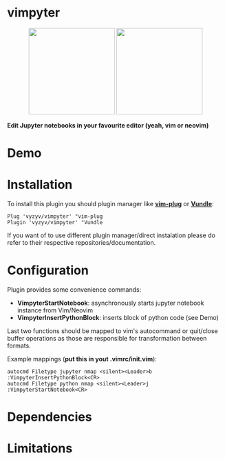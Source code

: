 # vimpyter

<p align="center">
  <img src="https://github.com/vyzyv/vimpyter/blob/master/images/jupyter_logo.png" height=200/> 
  <img src="https://github.com/vyzyv/vimpyter/blob/master/images/vim_logo.png" width=200/>
</p>

**Edit Jupyter notebooks in your favourite editor (yeah, vim or neovim)**

# Demo

# Installation

To install this plugin you should plugin manager like **[vim-plug](https://github.com/junegunn/vim-plug)** or **[Vundle](https://github.com/VundleVim/Vundle.vim)**:

```vim
Plug 'vyzyv/vimpyter' "vim-plug
Plugin 'vyzyv/vimpyter' "Vundle
```

If you want of to use different plugin manager/direct instalation please do refer to their respective repositories/documentation.

# Configuration

Plugin provides some convenience commands:

  - **VimpyterStartNotebook**: asynchronously starts jupyter notebook instance from Vim/Neovim
  - **VimpyterInsertPythonBlock**: inserts block of python code (see Demo)
  
Last two functions should be mapped to vim's autocommand or quit/close buffer operations as those are responsible for transformation between formats.

Example mappings (**put this in yout .vimrc/init.vim**):

```vim
autocmd Filetype jupyter nmap <silent><Leader>b :VimpyterInsertPythonBlock<CR>
autocmd Filetype python nmap <silent><Leader>j :VimpyterStartNotebook<CR>
```

# Dependencies

# Limitations
